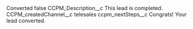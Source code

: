 <?xml version="1.0" encoding="UTF-8"?>
<CustomMetadata xmlns="http://soap.sforce.com/2006/04/metadata" xmlns:xsi="http://www.w3.org/2001/XMLSchema-instance" xmlns:xsd="http://www.w3.org/2001/XMLSchema">
    <label>Converted</label>
    <protected>false</protected>
    <values>
        <field>CCPM_Description__c</field>
        <value xsi:type="xsd:string">This lead is completed.</value>
    </values>
    <values>
        <field>CCPM_createdChannel__c</field>
        <value xsi:type="xsd:string">telesales</value>
    </values>
    <values>
        <field>ccpm_nextSteps__c</field>
        <value xsi:type="xsd:string">Congrats! Your lead converted.</value>
    </values>
</CustomMetadata>
